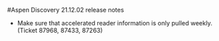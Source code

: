 #Aspen Discovery 21.12.02 release notes
- Make sure that accelerated reader information is only pulled weekly. (Ticket 87968, 87433, 87263)